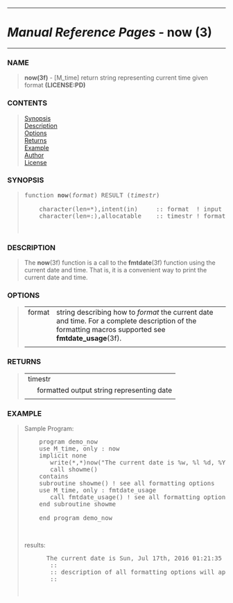 <?
<body>
  <a name="top" id="top"></a>
  <div id="Container">
    <div id="Content">
      <div class="c40">
        <hr />
        <h1><i>Manual Reference Pages -</i> now (3)</h1>
        <hr />
      </div><a name="0"></a>
      <h3><a name="0">NAME</a></h3>
      <blockquote>
        <b>now(3f)</b> - [M_time] return string representing current time given format <b>(LICENSE:PD)</b>
      </blockquote><a name="contents" id="contents"></a>
      <h3>CONTENTS</h3>
      <blockquote>
        <a href="#1">Synopsis</a><br />
        <a href="#2">Description</a><br />
        <a href="#3">Options</a><br />
        <a href="#4">Returns</a><br />
        <a href="#5">Example</a><br />
        <a href="#6">Author</a><br />
        <a href="#7">License</a><br />
      </blockquote><a name="8"></a>
      <h3><a name="8">SYNOPSIS</a></h3>
      <blockquote>
        <pre>
function <b>now</b>(<i>format</i>) RESULT (<i>timestr</i>)
<br />    character(len=*),intent(in)     :: format  ! input format string
    character(len=:),allocatable    :: timestr ! formatted date
<br />
</pre>
      </blockquote><a name="2"></a>
      <h3><a name="2">DESCRIPTION</a></h3>
      <blockquote>
        The <b>now</b>(3f) function is a call to the <b>fmtdate</b>(3f) function using the current date and time. That is, it is a convenient way to print
        the current date and time.
      </blockquote><a name="3"></a>
      <h3><a name="3">OPTIONS</a></h3>
      <blockquote>
        <table cellpadding="3">
          <tr valign="top">
            <td class="c41" width="6%" nowrap="nowrap">format</td>
            <td valign="bottom">string describing how to <i>format</i> the current date and time. For a complete description of the formatting macros
            supported see <b>fmtdate_usage</b>(3f).</td>
          </tr>
          <tr>
            <td></td>
          </tr>
        </table>
      </blockquote><a name="4"></a>
      <h3><a name="4">RETURNS</a></h3>
      <blockquote>
        <table cellpadding="3">
          <tr valign="top">
            <td class="c41" colspan="2">timestr</td>
          </tr>
          <tr valign="top">
            <td width="6%"></td>
            <td>formatted output string representing date</td>
          </tr>
          <tr>
            <td></td>
          </tr>
        </table>
      </blockquote><a name="5"></a>
      <h3><a name="5">EXAMPLE</a></h3>
      <blockquote>
        Sample Program:
        <pre>
    program demo_now
    use M_time, only : now
    implicit none
       write(*,*)now("The current date is %w, %l %d, %Y %H:%m:%s %N")
       call showme()
    contains
    subroutine showme() ! see all formatting options
    use M_time, only : fmtdate_usage
       call fmtdate_usage() ! see all formatting options
    end subroutine showme
<br />    end program demo_now
<br />
</pre>results:
        <pre>
      The current date is Sun, Jul 17th, 2016 01:21:35 PM
       ::
       :: description of all formatting options will appear here
       ::
<br />
</pre>
      </blockquote><a name="6"></a>
    </div>
  </div>
</body>
